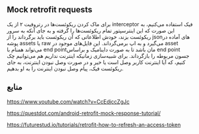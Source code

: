 Mock retrofit requests
---

برای ماک کردن ریکوئست‌ها در رتروفیت ۲ از یک interceptor  فیک استفاده می‌کنیم، به این صورت که این اینترسپتور تمام ریکوئست‌ها را گرفته و به جای آنکه به سرور ریکوئست بزند، خودش اطلاعاتی که آن ریکوئست باید برگرداند را از jsonهای آماده در پوشه assets  یا raw  می‌گیرد و به اپ برمی‌گرداند. 
این فایل‌های موجود در asset می‌تواند همنام با end pointمان باشد تا به صورت داینامیک و براساس end point جسون مربوطه را بازگرداند. برای شبیه‌سازی زمانیکه اینترنت نداریم هم می‌توانیم چک کنیم، که آیا اینترنت کاربر وصل است یا خیر و در صورت وصل نبودن اینترنت، به جای ریکوئست فیک، پیام وصل نبودن اینترنت را به او بدهیم.

منابع
---
https://www.youtube.com/watch?v=CcEdjccZgJc

https://questdot.com/android-retrofit-mock-response-tutorial/

https://futurestud.io/tutorials/retrofit-how-to-refresh-an-access-token